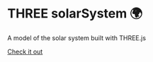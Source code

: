 # THREE solarSystem 🌍

A model of the solar system built with THREE.js

[Check it out](https://space.saintkappa.xyz)
